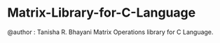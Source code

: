 # Matrix-Library-for-C-Language
@author : Tanisha R. Bhayani
Matrix Operations library for C Language.
